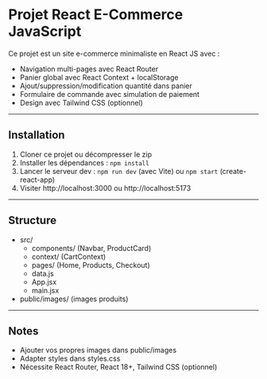 # Projet React E-Commerce JavaScript

Ce projet est un site e-commerce minimaliste en React JS avec :

- Navigation multi-pages avec React Router
- Panier global avec React Context + localStorage
- Ajout/suppression/modification quantité dans panier
- Formulaire de commande avec simulation de paiement
- Design avec Tailwind CSS (optionnel)

---

## Installation

1. Cloner ce projet ou décompresser le zip
2. Installer les dépendances : `npm install`
3. Lancer le serveur dev : `npm run dev` (avec Vite) ou `npm start` (create-react-app)
4. Visiter http://localhost:3000 ou http://localhost:5173

---

## Structure

- src/
  - components/ (Navbar, ProductCard)
  - context/ (CartContext)
  - pages/ (Home, Products, Checkout)
  - data.js
  - App.jsx
  - main.jsx
- public/images/ (images produits)

---

## Notes

- Ajouter vos propres images dans public/images
- Adapter styles dans styles.css
- Nécessite React Router, React 18+, Tailwind CSS (optionnel)
